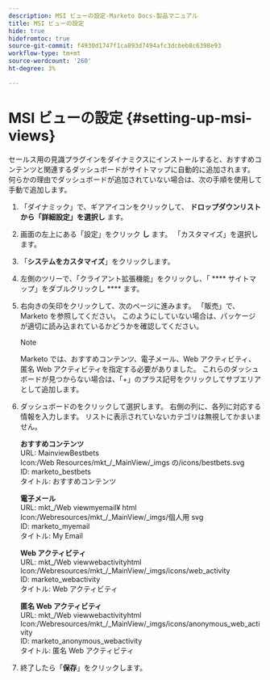 ```yaml
---
description: MSI ビューの設定-Marketo Docs-製品マニュアル
title: MSI ビューの設定
hide: true
hidefromtoc: true
source-git-commit: f4930d1747f1ca893d7494afc3dcbeb8c6398e93
workflow-type: tm+mt
source-wordcount: '260'
ht-degree: 3%

---
```


# MSI ビューの設定 {#setting-up-msi-views}

セールス用の見識プラグインをダイナミクスにインストールすると、おすすめコンテンツと関連するダッシュボードがサイトマップに自動的に追加されます。 何らかの理由でダッシュボードが追加されていない場合は、次の手順を使用して手動で追加します。

1. 「ダイナミック」で、ギアアイコンをクリックして、 **ドロップダウンリストから「詳細設定」を選択し** ます。

1. 画面の左上にある「設定」をクリック **し** ます。 「カスタマイズ」を選択します。

1. 「**システムをカスタマイズ**」をクリックします。

1. 左側のツリーで、「クライアント拡張機能」をクリックし、「 **** サイトマップ」をダブルクリックし **** ます。

1. 右向きの矢印をクリックして、次のページに進みます。 「販売」で、Marketo を参照してください。 このようにしていない場合は、パッケージが適切に読み込まれているかどうかを確認してください。

   >[!NOTE]
   >
   >Marketo では、おすすめコンテンツ、電子メール、Web アクティビティ、匿名 Web アクティビティを指定する必要がありました。 これらのダッシュボードが見つからない場合は、「+」のプラス記号をクリックしてサブエリアとして追加します。

1. ダッシュボードのをクリックして選択します。 右側の列に、各列に対応する情報を入力します。 リストに表示されていないカテゴリは無視してかまいません。

   **おすすめコンテンツ**</br>
URL: MainviewBestbets </br>
Icon:/Web Resources/mkt_/_MainView/_imgs の/icons/bestbets.svg </br>
ID: marketo_bestbets </br>
タイトル: おすすめコンテンツ

   **電子メール**</br>
URL: mkt_/Web viewmyemail¥ html </br>
Icon:/Webresources/mkt_/_MainView/_imgs/個人用 svg </br>
ID: marketo_myemail </br>
タイトル: My Email

   **Web アクティビティ**</br>
URL: mkt_/Web viewwebactivityhtml </br>
Icon:/Webresources/mkt_/_MainView/_imgs/icons/web_activity </br>
ID: marketo_webactivity </br>
タイトル: Web アクティビティ

   **匿名 Web アクティビティ**</br>
URL: mkt_/Web viewwebactivityhtml </br>
Icon:/Webresources/mkt_/_MainView/_imgs/icons/anonymous_web_activity </br>
ID: marketo_anonymous_webactivity </br>
タイトル: 匿名 Web アクティビティ

1. 終了したら「**保存**」をクリックします。
